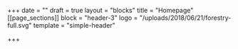 +++
date = ""
draft = true
layout = "blocks"
title = "Homepage"
[[page_sections]]
block = "header-3"
logo = "/uploads/2018/06/21/forestry-full.svg"
template = "simple-header"

+++
